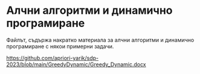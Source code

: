 # Алчни алгоритми и динамично програмиране
Файлът, съдържа накратко материала за алчни алгоритми и динамично програмиране с някои примерни задачи.

https://github.com/apriori-yarik/sdp-2023/blob/main/GreedyDynamic/Greedy_Dynamic.docx
